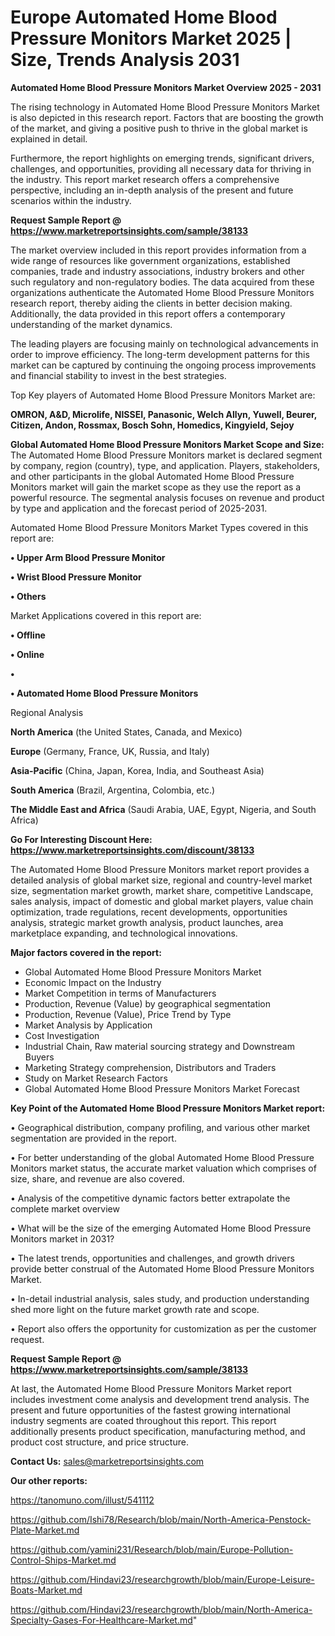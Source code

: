 # Europe Automated Home Blood Pressure Monitors Market 2025 | Size, Trends Analysis 2031

<Strong> Automated Home Blood Pressure Monitors Market Overview 2025 - 2031</strong>

The rising technology in Automated Home Blood Pressure Monitors Market is also depicted in this research report. Factors that are boosting the growth of the market, and giving a positive push to thrive in the global market is explained in detail.

Furthermore, the report highlights on emerging trends, significant drivers, challenges, and opportunities, providing all necessary data for thriving in the industry. This report market research offers a comprehensive perspective, including an in-depth analysis of the present and future scenarios within the industry.

<strong>Request Sample Report @ <a href=https://www.marketreportsinsights.com/sample/38133>https://www.marketreportsinsights.com/sample/38133</a></strong>

The market overview included in this report provides information from a wide range of resources like government organizations, established companies, trade and industry associations, industry brokers and other such regulatory and non-regulatory bodies. The data acquired from these organizations authenticate the Automated Home Blood Pressure Monitors research report, thereby aiding the clients in better decision making. Additionally, the data provided in this report offers a contemporary understanding of the market dynamics.

The leading players are focusing mainly on technological advancements in order to improve efficiency. The long-term development patterns for this market can be captured by continuing the ongoing process improvements and financial stability to invest in the best strategies.

Top Key players of Automated Home Blood Pressure Monitors Market are:

<strong>OMRON, A&D, Microlife, NISSEI, Panasonic, Welch Allyn, Yuwell, Beurer, Citizen, Andon, Rossmax, Bosch Sohn, Homedics, Kingyield, Sejoy</strong>

<strong><b>Global Automated Home Blood Pressure Monitors Market Scope and Size:</b></strong>
The Automated Home Blood Pressure Monitors market is declared segment by company, region (country), type, and application. Players, stakeholders, and other participants in the global Automated Home Blood Pressure Monitors market will gain the market scope as they use the report as a powerful resource. The segmental analysis focuses on revenue and product by type and application and the forecast period of 2025-2031.

Automated Home Blood Pressure Monitors Market Types covered in this report are:

<strong>•  Upper Arm Blood Pressure Monitor

•  Wrist Blood Pressure Monitor

•  Others</strong>

Market Applications covered in this report are:

<strong>•  Offline

•  Online

•  

•  Automated Home Blood Pressure Monitors</strong> 

Regional Analysis

<strong>North America</strong> (the United States, Canada, and Mexico)

<strong>Europe</strong> (Germany, France, UK, Russia, and Italy)

<strong>Asia-Pacific</strong> (China, Japan, Korea, India, and Southeast Asia)

<strong>South America</strong> (Brazil, Argentina, Colombia, etc.)

<strong>The Middle East and Africa</strong> (Saudi Arabia, UAE, Egypt, Nigeria, and South Africa)

<strong>Go For Interesting Discount Here: <a href=https://www.marketreportsinsights.com/discount/38133>https://www.marketreportsinsights.com/discount/38133</a></strong>

The Automated Home Blood Pressure Monitors market report provides a detailed analysis of global market size, regional and country-level market size, segmentation market growth, market share, competitive Landscape, sales analysis, impact of domestic and global market players, value chain optimization, trade regulations, recent developments, opportunities analysis, strategic market growth analysis, product launches, area marketplace expanding, and technological innovations.

<strong><b>Major factors covered in the report:</b></strong>
<ul>
  <li>Global Automated Home Blood Pressure Monitors Market </li>
  <li>Economic Impact on the Industry</li>
  <li>Market Competition in terms of Manufacturers</li>
  <li>Production, Revenue (Value) by geographical segmentation</li>
  <li>Production, Revenue (Value), Price Trend by Type</li>
  <li>Market Analysis by Application</li>
  <li>Cost Investigation</li>
  <li>Industrial Chain, Raw material sourcing strategy and Downstream Buyers</li>
  <li>Marketing Strategy comprehension, Distributors and Traders</li>
  <li>Study on Market Research Factors</li>
  <li>Global Automated Home Blood Pressure Monitors Market Forecast</li>
</ul>

<strong><b>Key Point of the Automated Home Blood Pressure Monitors Market report:</b></strong>

• Geographical distribution, company profiling, and various other market segmentation are provided in the report.

• For better understanding of the global Automated Home Blood Pressure Monitors market status, the accurate market valuation which comprises of size, share, and revenue are also covered.

• Analysis of the competitive dynamic factors better extrapolate the complete market overview

• What will be the size of the emerging Automated Home Blood Pressure Monitors market in 2031?

• The latest trends, opportunities and challenges, and growth drivers provide better construal of the Automated Home Blood Pressure Monitors Market.

• In-detail industrial analysis, sales study, and production understanding shed more light on the future market growth rate and scope.

• Report also offers the opportunity for customization as per the customer request.

<strong>Request Sample Report @ <a href=https://www.marketreportsinsights.com/sample/38133>https://www.marketreportsinsights.com/sample/38133</a></strong>

At last, the Automated Home Blood Pressure Monitors Market report includes investment come analysis and development trend analysis. The present and future opportunities of the fastest growing international industry segments are coated throughout this report. This report additionally presents product specification, manufacturing method, and product cost structure, and price structure.

<strong>Contact Us:</strong>
sales@marketreportsinsights.com

<strong>Our other reports:</strong>

<a href=https://tanomuno.com/illust/541112>https://tanomuno.com/illust/541112</a>

<a href=https://github.com/Ishi78/Research/blob/main/North-America-Penstock-Plate-Market.md>https://github.com/Ishi78/Research/blob/main/North-America-Penstock-Plate-Market.md</a>

<a href=https://github.com/yamini231/Research/blob/main/Europe-Pollution-Control-Ships-Market.md>https://github.com/yamini231/Research/blob/main/Europe-Pollution-Control-Ships-Market.md</a>

<a href=https://github.com/Hindavi23/researchgrowth/blob/main/Europe-Leisure-Boats-Market.md>https://github.com/Hindavi23/researchgrowth/blob/main/Europe-Leisure-Boats-Market.md</a>

<a href=https://github.com/Hindavi23/researchgrowth/blob/main/North-America-Specialty-Gases-For-Healthcare-Market.md>https://github.com/Hindavi23/researchgrowth/blob/main/North-America-Specialty-Gases-For-Healthcare-Market.md</a>"
